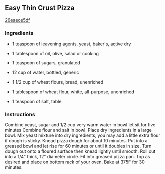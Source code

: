 ## Easy Thin Crust Pizza

[26eaece5df](http://www.food.com/recipe/easy-thin-crust-pizza-112079)

### Ingredients

 - 1 teaspoon of leavening agents, yeast, baker's, active dry

 - 1 tablespoon of oil, olive, salad or cooking

 - 1 teaspoon of sugars, granulated

 - 12 cup of water, bottled, generic

 - 1 1/2 cup of wheat flours, bread, unenriched

 - 1 tablespoon of wheat flour, white, all-purpose, unenriched

 - 1 teaspoon of salt, table

### Instructions

Combine yeast, sugar and 1/2 cup very warm water in bowl let sit for five minutes Combine flour and salt in bowl. Place dry ingredients in a large bowl. Mix yeast mixture into dry ingredients, you may add a little extra flour if dough is sticky. Knead pizza dough for about 10 minutes. Put into a greased bowl and let rise for 60 minutes or until it doubles in size. Turn dough out onto a floured surface then knead lightly until smooth. Roll out into a 1/4" thick, 12" diameter circle. Fit into greased pizza pan. Top as desired and place on bottom rack of your oven. Bake at 375F for 30 minutes.